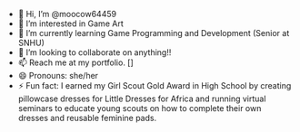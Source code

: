 - 👋 Hi, I’m @moocow64459
- 👀 I’m interested in Game Art
- 🌱 I’m currently learning Game Programming and Development (Senior at SNHU)
- 💞️ I’m looking to collaborate on anything!!
- 📫 Reach me at my portfolio. []
- 😄 Pronouns: she/her
- ⚡ Fun fact: I earned my Girl Scout Gold Award in High School by creating pillowcase dresses for Little Dresses for Africa and running virtual seminars to educate young scouts on how to complete their own dresses and reusable feminine pads.

<!---
moocow64459/moocow64459 is a ✨ special ✨ repository because its `README.md` (this file) appears on your GitHub profile.
You can click the Preview link to take a look at your changes.
--->
